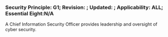 ### Security Principle: G1; Revision: ; Updated: ; Applicability: ALL; Essential Eight:N/A
<p>A Chief Information Security Officer provides leadership and oversight of cyber security.</p>